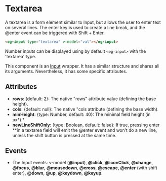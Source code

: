 # Textarea

A textarea is a form element similar to Input, but allows the user to enter text on several lines. The enter key is used to create a line break, and the @enter event can be triggered with Shift + Enter.

```html
<eg-input type="textarea" v-model="val"></eg-input>
```

Number inputs can be displayed using by default `<eg-input>` with the 'textarea' type.

This component is an [Input](https://github.com/misurida/eg-elements/blob/master/doc/Input.md) [](https://github.com/misurida/eg-elements/blob/master/doc/EgInput.md)wrapper. It has a similar structure and shares all its arguments. Nevertheless, it has some specific attributes.

## Attributes

- **rows**: {default: 2}: The native "rows" attribute value (defining the base height).
- **cols**: {default: null}: The native "cols attribute (defining the base width).
- **minHeight**: {type: Number, default: 40}: The minimal field height (in px*).*
- **newLineShiftOnly**: {type: Boolean, default: false}: If true, pressing enter **in a textarea field will emit the @enter event and won't do a new line, unless the shift button is pressed at the same time.

## Events

- The Input events: v-model (**@input**), **@click**, **@iconClick**, **@change**, **@focus**, **@blur**, **@mousedown**, **@cross**, **@escape**, **@enter** (with shift enter), **@down**, **@up**, **@keydown**, **@keyup**.